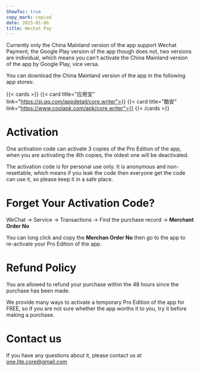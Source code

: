 ```yaml
---
ShowToc: true
copy_mark: copied
date: 2025-01-06
title: Wechat Pay
---
```


Currently only the China Mainland version of the app support Wechat Payment, the Google Play version of the app though does not, two versions are individual, which means you can't activate the China Mainland version of the app by Google Play, vice versa.

You can download the China Mainland version of the app in the following app stores:

{{< cards >}}
  {{< card title="应用宝" link="https://sj.qq.com/appdetail/core.writer">}}
  {{< card title="酷安" link="https://www.coolapk.com/apk/core.writer">}}
{{< /cards >}}

# Activation

One activation code can activate 3 copies of the Pro Edition of the app, when you are activating the 4th copies, the oldest one will be deactivated.

The activation code is for personal use only. It is anonymous and non-resettable, which means if you leak the code then everyone get the code can use it, so please keep it in a safe place.

# Forget Your Activation Code?

WeChat -> Service -> Transactions -> Find the purchase record -> **Merchant Order No**

You can long click and copy the **Merchan Order No** then go to the app to re-activate your Pro Edition of the app.

# Refund Policy

You are allowed to refund your purchase within the 48 hours since the purchase has been made.

We provide many ways to activate a temporary Pro Edition of the app for FREE, so if you are not sure whether the app worths it to you, try it before making a purchase.

# Contact us

If you have any questions about it, please contact us at [one.lite.core@gmail.com](mailto:one.lite.core@gmail.com)
